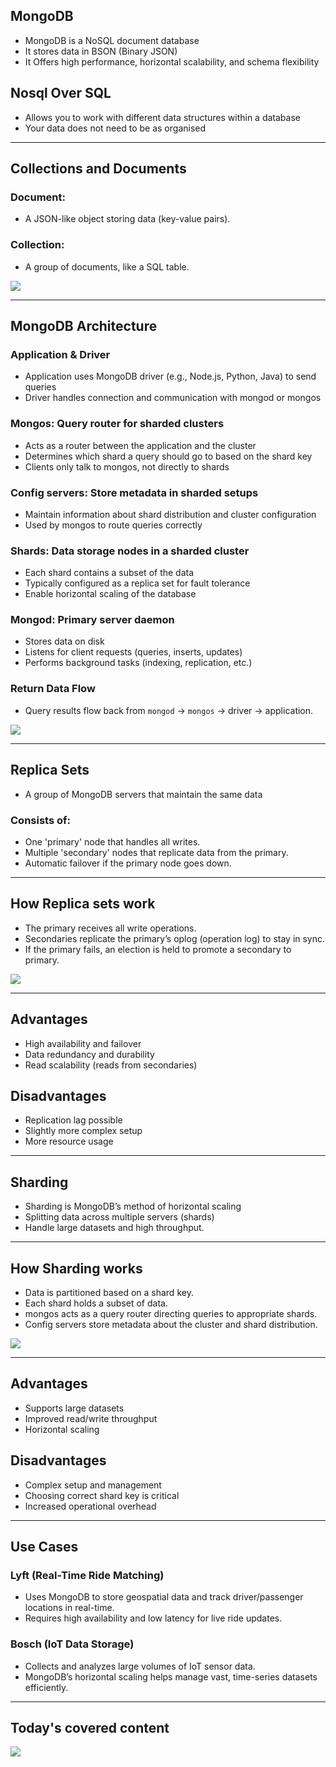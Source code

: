 ## MongoDB
- MongoDB is a NoSQL document database
- It stores data in BSON (Binary JSON)
- It Offers high performance, horizontal scalability, and schema flexibility

## Nosql Over SQL
- Allows you to work with different data structures within a database
- Your data does not need to be as organised 

--- 

## Collections and Documents

### Document: 
- A JSON-like object storing data (key-value pairs).
### Collection: 
- A group of documents, like a SQL table.

![](images/coll_doc.PNG)

---

## MongoDB Architecture

### Application & Driver
- Application uses MongoDB driver (e.g., Node.js, Python, Java) to send queries
- Driver handles connection and communication with mongod or mongos

### Mongos: Query router for sharded clusters
- Acts as a router between the application and the cluster
- Determines which shard a query should go to based on the shard key
- Clients only talk to mongos, not directly to shards

### Config servers: Store metadata in sharded setups
- Maintain information about shard distribution and cluster configuration
- Used by mongos to route queries correctly

### Shards: Data storage nodes in a sharded cluster
- Each shard contains a subset of the data
- Typically configured as a replica set for fault tolerance
- Enable horizontal scaling of the database

### Mongod: Primary server daemon
- Stores data on disk
- Listens for client requests (queries, inserts, updates)
- Performs background tasks (indexing, replication, etc.)

### Return Data Flow 
- Query results flow back from `mongod` → `mongos` → driver → application.

![](images/mongo_arc.PNG)

---

## Replica Sets

- A group of MongoDB servers that maintain the same data
### Consists of:
- One 'primary' node that handles all writes.
- Multiple 'secondary' nodes that replicate data from the primary.
- Automatic failover if the primary node goes down.

---

## How Replica sets work

- The primary receives all write operations.
- Secondaries replicate the primary’s oplog (operation log) to stay in sync.
- If the primary fails, an election is held to promote a secondary to primary.

![](images/replica.PNG)

---

## Advantages	
- High availability and failover
- Data redundancy and durability
- Read scalability (reads from secondaries)

## Disadvantages
- Replication lag possible
- Slightly more complex setup
- More resource usage

---

## Sharding
- Sharding is MongoDB’s method of horizontal scaling 
- Splitting data across multiple servers (shards)
- Handle large datasets and high throughput.

---

## How Sharding works
- Data is partitioned based on a shard key.
- Each shard holds a subset of data.
- mongos acts as a query router directing queries to appropriate shards.
- Config servers store metadata about the cluster and shard distribution.

![](images/sharding.PNG)

---

## Advantages
- Supports large datasets
- Improved read/write throughput
- Horizontal scaling

## Disadvantages
- Complex setup and management
- Choosing correct shard key is critical
- Increased operational overhead

---

## Use Cases

### Lyft (Real-Time Ride Matching)
- Uses MongoDB to store geospatial data and track driver/passenger locations in real-time.  
- Requires high availability and low latency for live ride updates.

### Bosch (IoT Data Storage)
- Collects and analyzes large volumes of IoT sensor data.  
- MongoDB’s horizontal scaling helps manage vast, time-series datasets efficiently.

---

## Today's covered content

![](images/today.PNG)